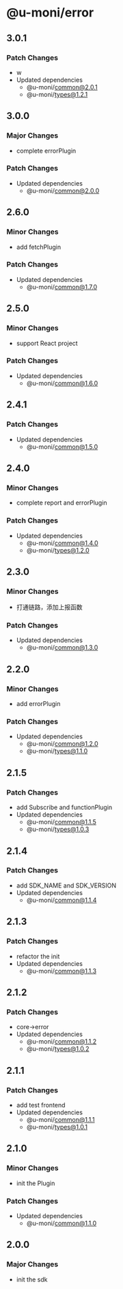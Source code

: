 # @u-moni/error

## 3.0.1

### Patch Changes

- w
- Updated dependencies
  - @u-moni/common@2.0.1
  - @u-moni/types@1.2.1

## 3.0.0

### Major Changes

- complete errorPlugin

### Patch Changes

- Updated dependencies
  - @u-moni/common@2.0.0

## 2.6.0

### Minor Changes

- add fetchPlugin

### Patch Changes

- Updated dependencies
  - @u-moni/common@1.7.0

## 2.5.0

### Minor Changes

- support React project

### Patch Changes

- Updated dependencies
  - @u-moni/common@1.6.0

## 2.4.1

### Patch Changes

- Updated dependencies
  - @u-moni/common@1.5.0

## 2.4.0

### Minor Changes

- complete report and errorPlugin

### Patch Changes

- Updated dependencies
  - @u-moni/common@1.4.0
  - @u-moni/types@1.2.0

## 2.3.0

### Minor Changes

- 打通链路，添加上报函数

### Patch Changes

- Updated dependencies
  - @u-moni/common@1.3.0

## 2.2.0

### Minor Changes

- add errorPlugin

### Patch Changes

- Updated dependencies
  - @u-moni/common@1.2.0
  - @u-moni/types@1.1.0

## 2.1.5

### Patch Changes

- add Subscribe and functionPlugin
- Updated dependencies
  - @u-moni/common@1.1.5
  - @u-moni/types@1.0.3

## 2.1.4

### Patch Changes

- add SDK_NAME and SDK_VERSION
- Updated dependencies
  - @u-moni/common@1.1.4

## 2.1.3

### Patch Changes

- refactor the init
- Updated dependencies
  - @u-moni/common@1.1.3

## 2.1.2

### Patch Changes

- core->error
- Updated dependencies
  - @u-moni/common@1.1.2
  - @u-moni/types@1.0.2

## 2.1.1

### Patch Changes

- add test frontend
- Updated dependencies
  - @u-moni/common@1.1.1
  - @u-moni/types@1.0.1

## 2.1.0

### Minor Changes

- init the Plugin

### Patch Changes

- Updated dependencies
  - @u-moni/common@1.1.0

## 2.0.0

### Major Changes

- init the sdk
